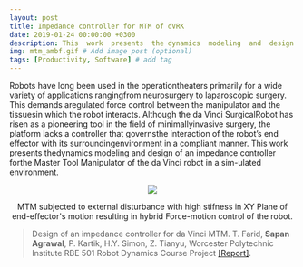 ```yaml
---
layout: post
title: Impedance controller for MTM of dVRK
date: 2019-01-24 00:00:00 +0300
description: This  work  presents  the dynamics  modeling  and  design  of  an  impedance  controller  for the  Master  Tool  Manipulator(MTM) of  the  da  Vinci  Robot Kit(dVRK) in  a  simulated  environment. 
img: mtm_ambf.gif # Add image post (optional)
tags: [Productivity, Software] # add tag
---
```

Robots   have   long   been   used   in   the   operationtheaters  primarily  for  a  wide  variety  of  applications  rangingfrom  neurosurgery  to  laparoscopic  surgery.  This  demands  aregulated force control between the manipulator and the tissuesin  which  the  robot  interacts.  Although  the  da  Vinci  SurgicalRobot  has  risen  as  a  pioneering  tool  in  the  field  of  minimallyinvasive  surgery,  the  platform  lacks  a  controller  that  governsthe  interaction  of  the  robot’s  end  effector  with  its  surroundingenvironment  in  a  compliant  manner.  This  work  presents  thedynamics  modeling  and  design  of  an  impedance  controller  forthe  Master  Tool  Manipulator  of  the  da  Vinci  robot  in  a  sim-ulated  environment.

<p align="center">
    <img src="{{site.baseurl}}/assets/img/mtm_ambf.gif">
     <figcaption align="center"> MTM subjected to external disturbance with high stifness in XY Plane of end-effector's motion resulting in hybrid Force-motion control of the robot. </figcaption>
</p>

>Design of an impedance controller for da Vinci MTM. T. Farid, **Sapan Agrawal**, P. Kartik, H.Y. Simon, Z. Tianyu, Worcester Polytechnic Institute RBE 501 Robot Dynamics Course Project [[Report]]().
